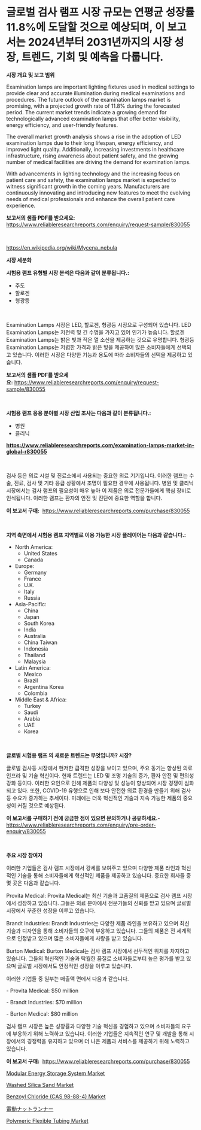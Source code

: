 <p><h1>글로벌 검사 램프 시장 규모는 연평균 성장률 11.8%에 도달할 것으로 예상되며, 이 보고서는 2024년부터 2031년까지의 시장 성장, 트렌드, 기회 및 예측을 다룹니다.</h1></p><p><strong>시장 개요 및 보고 범위</strong></p>
<p><p>Examination lamps are important lighting fixtures used in medical settings to provide clear and accurate illumination during medical examinations and procedures. The future outlook of the examination lamps market is promising, with a projected growth rate of 11.8% during the forecasted period. The current market trends indicate a growing demand for technologically advanced examination lamps that offer better visibility, energy efficiency, and user-friendly features.</p><p>The overall market growth analysis shows a rise in the adoption of LED examination lamps due to their long lifespan, energy efficiency, and improved light quality. Additionally, increasing investments in healthcare infrastructure, rising awareness about patient safety, and the growing number of medical facilities are driving the demand for examination lamps.</p><p>With advancements in lighting technology and the increasing focus on patient care and safety, the examination lamps market is expected to witness significant growth in the coming years. Manufacturers are continuously innovating and introducing new features to meet the evolving needs of medical professionals and enhance the overall patient care experience.</p></p>
<p><strong>보고서의 샘플 PDF를 받으세요:</strong> <a href="https://www.reliableresearchreports.com/enquiry/request-sample/830055">https://www.reliableresearchreports.com/enquiry/request-sample/830055</a></p>
<p>&nbsp;</p>
<p><a href="https://en.wikipedia.org/wiki/Mycena_nebula">https://en.wikipedia.org/wiki/Mycena_nebula</a></p>
<p><strong>시장 세분화</strong></p>
<p><strong>시험용 램프 유형별 시장 분석은 다음과 같이 분류됩니다.:</strong></p>
<p><ul><li>주도</li><li>할로겐</li><li>형광등</li></ul></p>
<p>&nbsp;</p>
<p><p>Examination Lamps 시장은 LED, 할로겐, 형광등 시장으로 구성되어 있습니다. LED Examination Lamps는 저전력 및 긴 수명을 가지고 있어 인기가 높습니다. 할로겐 Examination Lamps는 밝은 빛과 적은 열 소산을 제공하는 것으로 유명합니다. 형광등 Examination Lamps는 저렴한 가격과 밝은 빛을 제공하여 많은 소비자들에게 선택되고 있습니다. 이러한 시장은 다양한 기능과 용도에 따라 소비자들의 선택을 제공하고 있습니다.</p></p>
<p><strong>보고서의 샘플 PDF를 받으세요:</strong>&nbsp;<a href="https://www.reliableresearchreports.com/enquiry/request-sample/830055">https://www.reliableresearchreports.com/enquiry/request-sample/830055</a></p>
<p>&nbsp;</p>
<p><strong> 시험용 램프 응용 분야별 시장 산업 조사는 다음과 같이 분류됩니다.:</strong></p>
<p><ul><li>병원</li><li>클리닉</li></ul></p>
<p><strong><a href="https://www.reliableresearchreports.com/examination-lamps-market-in-global-r830055">https://www.reliableresearchreports.com/examination-lamps-market-in-global-r830055</a></strong></p>
<p>&nbsp;</p>
<p><p>검사 등은 의료 시설 및 진료소에서 사용되는 중요한 의료 기기입니다. 이러한 램프는 수술, 진료, 검사 및 기타 응급 상황에서 조명이 필요한 경우에 사용됩니다. 병원 및 클리닉 시장에서는 검사 램프의 필요성이 매우 높아 이 제품은 의료 전문가들에게 핵심 장비로 인식됩니다. 이러한 램프는 환자의 안전 및 진단에 중요한 역할을 합니다.</p></p>
<p><strong>이 보고서 구매:</strong>&nbsp; <a href="https://www.reliableresearchreports.com/purchase/830055">https://www.reliableresearchreports.com/purchase/830055</a></p>
<p>&nbsp;</p>
<p><strong>지역 측면에서 시험용 램프 지역별로 이용 가능한 시장 플레이어는 다음과 같습니다.:</strong></p>
<p><ul>
    <li>
        North America:
        <ul>
            <li>United States</li>
            <li>Canada</li>
        </ul>
    </li>
    <li>
        Europe:
        <ul>
            <li>Germany</li>
            <li>France</li>
            <li>U.K.</li>
            <li>Italy</li>
            <li>Russia</li>
        </ul>
    </li>
    <li>
        Asia-Pacific:
        <ul>
            <li>China</li>
            <li>Japan</li>
            <li>South Korea</li>
            <li>India</li>
            <li>Australia</li>
            <li>China Taiwan</li>
            <li>Indonesia</li>
            <li>Thailand</li>
            <li>Malaysia</li>
        </ul>
    </li>
    <li>
        Latin America:
        <ul>
            <li>Mexico</li>
            <li>Brazil</li>
            <li>Argentina Korea</li>
            <li>Colombia</li>
        </ul>
    </li>
    <li>
        Middle East & Africa:
        <ul>
            <li>Turkey</li>
            <li>Saudi</li>
            <li>Arabia</li>
            <li>UAE</li>
            <li>Korea</li>
        </ul>
    </li>
    </ul></p>
<p>&nbsp;</p>
<p><strong>글로벌 시험용 램프 의 새로운 트렌드는 무엇입니까? 시장?</strong></p>
<p><p>글로벌 검사등 시장에서 현저한 급격한 성장을 보이고 있으며, 주요 동기는 향상된 의료 인프라 및 기술 혁신이다. 현재 트렌드는 LED 및 조명 기술의 증가, 환자 안전 및 편의성 강화 등이다. 이러한 요인으로 인해 제품의 다양성 및 성능이 향상되어 시장 경쟁이 심화되고 있다. 또한, COVID-19 유행으로 인해 보다 안전한 의료 환경을 만들기 위해 검사등 수요가 증가하는 추세이다. 미래에는 더욱 혁신적인 기술과 지속 가능한 제품의 중요성이 커질 것으로 예상된다.</p></p>
<p><strong>이 보고서를 구매하기 전에 궁금한 점이 있으면 문의하거나 공유하세요.</strong>- <a href="https://www.reliableresearchreports.com/enquiry/pre-order-enquiry/830055">https://www.reliableresearchreports.com/enquiry/pre-order-enquiry/830055</a></p>
<p>&nbsp;</p>
<p><strong>주요 시장 참여자</strong></p>
<p><p>이러한 기업들은 검사 램프 시장에서 강세를 보여주고 있으며 다양한 제품 라인과 혁신적인 기술을 통해 소비자들에게 혁신적인 제품을 제공하고 있습니다. 중요한 회사들 중 몇 곳은 다음과 같습니다.</p><p>Provita Medical: Provita Medical는 최신 기술과 고품질의 제품으로 검사 램프 시장에서 성장하고 있습니다. 그들은 의료 분야에서 전문가들의 신뢰를 받고 있으며 글로벌 시장에서 꾸준한 성장을 이루고 있습니다.</p><p>Brandt Industries: Brandt Industries는 다양한 제품 라인을 보유하고 있으며 최신 기술과 디자인을 통해 소비자들의 요구에 부응하고 있습니다. 그들의 제품은 전 세계적으로 인정받고 있으며 많은 소비자들에게 사랑을 받고 있습니다.</p><p>Burton Medical: Burton Medical는 검사 램프 시장에서 선두적인 위치를 차지하고 있습니다. 그들의 혁신적인 기술과 탁월한 품질로 소비자들로부터 높은 평가를 받고 있으며 글로벌 시장에서도 안정적인 성장을 이루고 있습니다.</p><p>이러한 기업들 중 일부는 매출액 면에서 다음과 같습니다.</p><p>- Provita Medical: $50 million</p><p>- Brandt Industries: $70 million</p><p>- Burton Medical: $80 million</p><p>검사 램프 시장은 높은 성장률과 다양한 기술 혁신을 경험하고 있으며 소비자들의 요구에 부응하기 위해 노력하고 있습니다. 이러한 기업들은 지속적인 연구 및 개발을 통해 시장에서의 경쟁력을 유지하고 있으며 더 나은 제품과 서비스를 제공하기 위해 노력하고 있습니다.</p></p>
<p><strong>이 보고서 구매:</strong>&nbsp;&nbsp;<a href="https://www.reliableresearchreports.com/purchase/830055">https://www.reliableresearchreports.com/purchase/830055</a></p>
<p><p><a href="https://www.linkedin.com/pulse/in-depth-analysis-global-modular-energy-storage-system-market-i9jcf">Modular Energy Storage System Market</a></p><p><a href="https://github.com/wrwgzwbr35/Market-Research-Report-List-1/blob/main/washed-silica-sand-market.md">Washed Silica Sand Market</a></p><p><a href="https://medium.com/@stellasauer1918/global-benzoyl-chloride-cas-98-88-4-industry-research-report-competitive-landscape-market-size-5504e9969430">Benzoyl Chloride (CAS 98-88-4) Market</a></p><p><a href="https://github.com/nemesis2824/Market-Research-Report-List-3/blob/main/414803317209.md">電動ナットランナー</a></p><p><a href="https://medium.com/@stellasauer1918/an-in-depth-analysis-of-the-global-polymeric-flexible-tubing-market-scope-and-its-rapid-growing-5-7-7215bb7d4958">Polymeric Flexible Tubing Market</a></p></p>